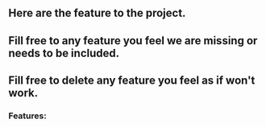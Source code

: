 ## Here are the feature to the project.
## Fill free to any feature you feel we are missing or needs to be included.
## Fill free to delete any feature you feel as if won't work.

### Features:
